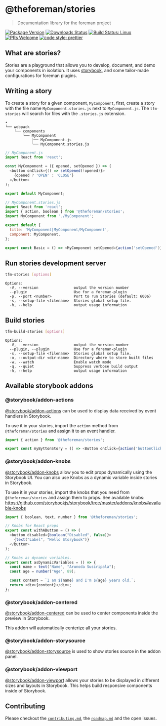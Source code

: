 # @theforeman/stories

> Documentation library for the foreman project

[![Package Version](https://img.shields.io/npm/v/@theforeman/stories.svg?style=flat-square)](https://www.npmjs.com/package/@theforeman/stories)
[![Downloads Status](https://img.shields.io/npm/dm/@theforeman/stories.svg?style=flat-square)](https://npm-stat.com/charts.html?package=@theforeman/stories&from=2016-04-01)
[![Build Status: Linux](https://img.shields.io/travis/theforeman/foreman-js/master.svg?style=flat-square)](https://travis-ci.org/theforeman/foreman-js)
[![PRs Welcome](https://img.shields.io/badge/PRs-welcome-brightgreen.svg?style=flat-square)](http://makeapullrequest.com)
[![code style: prettier](https://img.shields.io/badge/code_style-prettier-ff69b4.svg?style=flat-square)](https://github.com/prettier/prettier)

## What are stories?

Stories are a playground that allows you to develop, document, and demo your components in isolation.
It uses [storybook](https://storybook.js.org/), and some tailor-made configurations for foreman plugins.

## Writing a story

To create a story for a given component, `MyComponent`, first, create a story with the file name `MyComponent.stories.js` next to `MyComponent.js`.
The `tfm-stories` will search for files with the `.stories.js` extension.

```
•
└── webpack
    └── components
        └── MyComponent
            ├── MyComponent.js
            └── MyComponent.stories.js
```

```js
// MyComponent.js
import React from 'react';

const MyComponent = ({ opened, setOpened }) => (
  <button onClick={() => setOpened(!opened)}>
    {opened ? 'OPEN' : 'CLOSE'}
  </button>
);

export default MyComponent;

// MyComponent.stories.js
import React from 'react';
import { action, boolean } from '@theforeman/stories';
import MyComponent from './MyComponent';

export default {
  title: 'MyComponent|MyComponent/MyComponent',
  component: MyComponent,
};

export const Basic = () => <MyComponent setOpened={action('setOpened')} opened={boolean('opened')} />;

```

## Run stories development server

```bash
tfm-stories [options]
```

```
Options:
  -V, --version                output the version number
  --plugin                     Use for a foreman-plugin
  -p, --port <number>          Port to run Stories (default: 6006)
  -s, --setup-file <filename>  Stories global setup file.
  -h, --help                   output usage information
```

## Build stories

```bash
tfm-build-stories [options]
```

```
Options:
  -V, --version                output the version number
  --plugin, --plugin           Use for a foreman-plugin
  -s, --setup-file <filename>  Stories global setup file.
  -o, --output-dir <dir-name>  Directory where to store built files
  -w, --watch                  Enable watch mode
  -q, --quiet                  Suppress verbose build output
  -h, --help                   output usage information
```

## Available storybook addons

### @storybook/addon-actions

[@storybook/addon-actions](https://github.com/storybookjs/storybook/tree/HEAD/addons/actions) can be used to display data received by event handlers in Storybook.

To use it in your stories, import the `action` method from `@theforeman/stories` and assign it to an event handler.

```js
import { action } from '@theforeman/stories';

export const myByttonStory = () => <Button onClick={action('buttonClicked')}>Click Here</Button>;
```

### @storybook/addon-knobs

[@storybook/addon-knobs](https://github.com/storybookjs/storybook/tree/master/addons/knobs) allow you to edit props dynamically using the Storybook UI. You can also use Knobs as a dynamic variable inside stories in Storybook.

To use it in your stories, import the knobs that you need from `@theforeman/stories` and assign them to props.
See available knobs: https://github.com/storybookjs/storybook/tree/master/addons/knobs#available-knobs

```js
import { boolean, text, number } from '@theforeman/stories';

// Knobs for React props
export const withAButton = () => (
  <button disabled={boolean("Disabled", false)}>
    {text("Label", "Hello Storybook")}
  </button>
);

// Knobs as dynamic variables.
export const asDynamicVariables = () => {
  const name = text("Name", "Arunoda Susiripala");
  const age = number("Age", 89);

  const content = `I am ${name} and I'm ${age} years old.`;
  return <div>{content}</div>;
};
```

### @storybook/addon-centered

[@storybook/addon-centered](https://github.com/storybookjs/storybook/tree/master/addons/centered) can be used to center components inside the preview in Storybook.

This addon will automatically centerize all your stories.

### @storybook/addon-storysource

[@storybook/addon-storysource](https://github.com/storybookjs/storybook/tree/master/addons/storysource) is used to show stories source in the addon panel.

### @storybook/addon-viewport

[@storybook/addon-viewport](https://github.com/storybookjs/storybook/tree/master/addons/viewport) allows your stories to be displayed in different sizes and layouts in Storybook. This helps build responsive components inside of Storybook.


## Contributing

Please checkout the [`contributing.md`](../../contributing.md), the [`roadmap.md`](../../roadmap.md) and the open issues.
